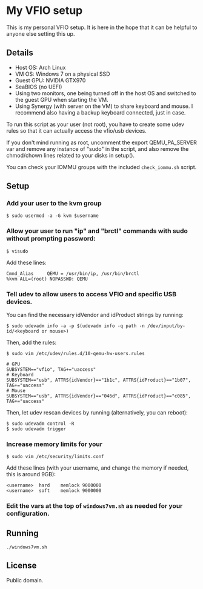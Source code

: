 # My VFIO setup

This is my personal VFIO setup. It is here in the hope that it can be
helpful to anyone else setting this up.

## Details

* Host OS: Arch Linux
* VM OS: Windows 7 on a physical SSD
* Guest GPU: NVIDIA GTX970
* SeaBIOS (no UEFI)
* Using two monitors, one being turned off in the host OS and switched to the guest GPU when starting the VM.
* Using Synergy (with server on the VM) to share keyboard and mouse. I recommend also having a backup keyboard connected, just in case.

To run this script as your user (not root), you have to create some udev
rules so that it can actually access the vfio/usb devices.

If you don't mind running as root, uncomment the export QEMU_PA_SERVER var
and remove any instance of "sudo" in the script, and also remove the chmod/chown
lines related to your disks in setup().

You can check your IOMMU groups with the included ```check_iommu.sh``` script.


## Setup

### Add your user to the kvm group

```
$ sudo usermod -a -G kvm $username
```

### Allow your user to run "ip" and "brctl" commands with sudo without prompting password:

```
$ visudo
```

Add these lines:

```
Cmnd_Alias     QEMU = /usr/bin/ip, /usr/bin/brctl
%kvm ALL=(root) NOPASSWD: QEMU
```

### Tell udev to allow users to access VFIO and specific USB devices.

You can find the necessary idVendor and idProduct strings by running:

```
$ sudo udevadm info -a -p $(udevadm info -q path -n /dev/input/by-id/<keyboard or mouse>)
```

Then, add the rules:

```
$ sudo vim /etc/udev/rules.d/10-qemu-hw-users.rules
```

```
# GPU
SUBSYSTEM=="vfio", TAG+="uaccess"
# Keyboard
SUBSYSTEM=="usb", ATTRS{idVendor}=="1b1c", ATTRS{idProduct}=="1b07", TAG+="uaccess"
# Mouse
SUBSYSTEM=="usb", ATTRS{idVendor}=="046d", ATTRS{idProduct}=="c085", TAG+="uaccess"
```

Then, let udev rescan devices by running (alternatively, you can reboot):

```
$ sudo udevadm control -R
$ sudo udevadm trigger
```

### Increase memory limits for your <username>

```
$ sudo vim /etc/security/limits.conf
```

Add these lines (with your username, and change the memory if needed, this is around 9GB):

```
<username>	hard	memlock	9000000
<username>	soft	memlock	9000000
```

### Edit the vars at the top of ```windows7vm.sh``` as needed for your configuration.


## Running

```
./windows7vm.sh
```


## License

Public domain.
